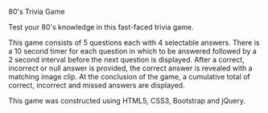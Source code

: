 80's Trivia Game

Test your 80's knowledge in this fast-faced trivia game. 

This game consists of 5 questions each with 4 selectable answers. There is a 10 second timer for each question in which to be answered followed by a 2 second interval before the next question is displayed. After a correct, incorrect or null answer is provided, the correct answer is revealed with a matching image clip. At the conclusion of the game, a cumulative total of correct, incorrect and missed answers are displayed.

This game was constructed using HTML5, CSS3, Bootstrap and jQuery.
